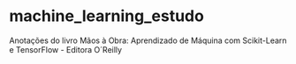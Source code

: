 # machine_learning_estudo
Anotações do livro Mãos à Obra: Aprendizado de Máquina com Scikit-Learn e TensorFlow - Editora O´Reilly
